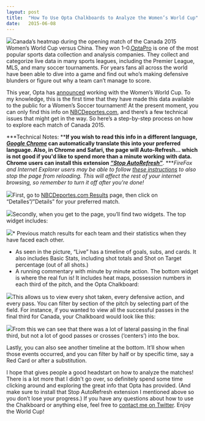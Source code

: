 ```yaml
---
layout:	post
title:	"How To Use Opta Chalkboards to Analyze the Women’s World Cup"
date:	2015-06-08
---
```


  ![](/img/1*QtfEvpcG1cQ_ZdtXB_erMg.png)Canada’s heatmap during the opening match of the Canada 2015 Women’s World Cup versus China. They won 1–0.[OptaPro](http://www.optasportspro.com/) is one of the most popular sports data collection and analysis companies. They collect and categorize live data in many sports leagues, including the Premier League, MLS, and many soccer tournaments. For years fans all across the world have been able to dive into a game and find out who’s making defensive blunders or figure out why a team can’t manage to score.

This year, Opta has [announced](http://www.optasports.com/news-area/news-women%E2%80%99s-world-cup-2015.aspx) working with the Women’s World Cup. To my knowledge, this is the first time that they have made this data available to the public for a Women’s Soccer tournament! At the present moment, you can only find this info on [NBCDeportes.com](http://NBCDeportes.com), and there’s a few technical issues that might get in the way. So here’s a step-by-step process on how to explore each match of Canada 2015.

***Technical Notes: ****If you wish to read this info in a different language, *[*Google Chrome*](http://www.google.com/chrome/)* can automatically translate this into your preferred language. Also, in Chrome and Safari, the page will Auto-Refresh… which is not good if you'd like to spend more than a minute working with data. Chrome users can install this extension *[***“Stop AutoRefresh”***](https://chrome.google.com/webstore/detail/stop-autorefresh/lcldcllmbokpbniijpnkpgoboadbfphb?hl=en)***. ****FireFox and Internet Explorer users may be able to follow *[*these instructions*](http://smallbusiness.chron.com/stop-pages-constantly-updating-53404.html)* to also stop the page from reloading. This will affect the rest of your internet browsing, so remember to turn it off after you're done!*

![](/img/1*Bx3mc_BgRk9XRGM_MSNsbA.png)First, go to [NBCDeportes.com Results](http://www.nbcdeportes.com/copa-mundial-femenina-de-la-fifa-canada-2015) page, then click on “Detalles”/”Details” for your preferred match.

![](/img/1*AH4z0gaFu0x9aOa3fOhAGg.png)Secondly, when you get to the page, you’ll find two widgets. The top widget includes:

![](/img/1*FUn3gGUHWKCYzaUxqUmfHQ.png)* Previous match results for each team and their statistics when they have faced each other.
* As seen in the picture, “Live” has a timeline of goals, subs, and cards. It also includes Basic Stats, including shot totals and Shot on Target percentage (out of all shots.)
* A running commentary with minute by minute action.
The bottom widget is where the real fun is! It includes heat maps, possession numbers in each third of the pitch, and the Opta Chalkboard:

![](/img/1*Z6J9Pq2wU-pNAm1ymxrvng.png)This allows us to view every shot taken, every defensive action, and every pass. You can filter by section of the pitch by selecting part of the field. For instance, if you wanted to view all the successful passes in the final third for Canada, your Chalkboard would look like this:

![](/img/1*qf-Q_U5_4wqU7hGkw7gLDg.png)From this we can see that there was a lot of lateral passing in the final third, but not a lot of good passes or crosses (‘centers’) into the box.

Lastly, you can also see another timeline at the bottom. It’ll show when those events occurred, and you can filter by half or by specific time, say a Red Card or after a substitution.

I hope that gives people a good headstart on how to analyze the matches! There is a lot more that I didn't go over, so definitely spend some time clicking around and exploring the great info that Opta has provided. (And make sure to install that Stop AutoRefresh extension I mentioned above so you don’t lose your progress.) If you have any questions about how to use the Chalkboard or anything else, feel free to [contact me on Twitter](https://twitter.com/DannyPage). Enjoy the World Cup!

  